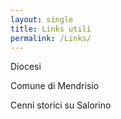 ```yaml
---
layout: single
title: Links utili
permalink: /Links/
---
```



Diocesi

Comune di Mendrisio

Cenni storici su Salorino


